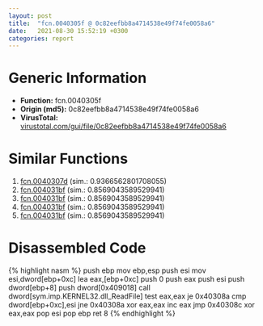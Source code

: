```yaml
---
layout: post
title:  "fcn.0040305f @ 0c82eefbb8a4714538e49f74fe0058a6"
date:   2021-08-30 15:52:19 +0300
categories: report
---
```


# Generic Information
- **Function:** fcn.0040305f
- **Origin (md5):** 0c82eefbb8a4714538e49f74fe0058a6
- **VirusTotal:** [virustotal.com/gui/file/0c82eefbb8a4714538e49f74fe0058a6][virustotal_ref]



# Similar Functions

1. [fcn.0040307d][similar_1_ref] (sim.: 0.9366562801708055)
2. [fcn.004031bf][similar_2_ref] (sim.: 0.8569043589529941)
3. [fcn.004031bf][similar_3_ref] (sim.: 0.8569043589529941)
4. [fcn.004031bf][similar_4_ref] (sim.: 0.8569043589529941)
5. [fcn.004031bf][similar_5_ref] (sim.: 0.8569043589529941)


# Disassembled Code

{% highlight nasm %}
push ebp
mov ebp,esp
push esi
mov esi,dword[ebp+0xc]
lea eax,[ebp+0xc]
push 0
push eax
push esi
push dword[ebp+8]
push dword[0x409018]
call dword[sym.imp.KERNEL32.dll_ReadFile]
test eax,eax
je 0x40308a
cmp dword[ebp+0xc],esi
jne 0x40308a
xor eax,eax
inc eax
jmp 0x40308c
xor eax,eax
pop esi
pop ebp
ret 8
{% endhighlight %}


[similar_1_ref]: /report/fcn.0040307d@8cfdb0713f3b8f9b0a5ef775f40cf182
[similar_2_ref]: /report/fcn.004031bf@024d69b3dfb503973cce5c1700f282aa
[similar_3_ref]: /report/fcn.004031bf@983fe9598b69120a048e4bbfe8d8764c
[similar_4_ref]: /report/fcn.004031bf@cce7ba37a5ac487b09e8c8d292223615
[similar_5_ref]: /report/fcn.004031bf@3a780067b4fcdbc523bd6f0e3b89f181
[virustotal_ref]: https://www.virustotal.com/gui/file/0c82eefbb8a4714538e49f74fe0058a6